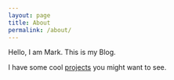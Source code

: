 ```yaml
---
layout: page
title: About
permalink: /about/
---
```


Hello, I am Mark. This is my Blog.

I have some cool [projects](/projects) you might want to see.